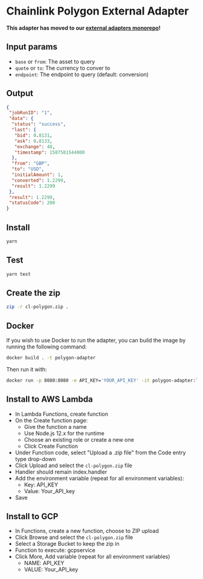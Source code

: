 # Chainlink Polygon External Adapter

**This adapter has moved to our [external adapters monorepo](https://github.com/smartcontractkit/external-adapters-js)!**

## Input params

- `base` or `from`: The asset to query
- `quote` or `to`: The currency to conver to
- `endpoint`: The endpoint to query (default: conversion)

## Output

```json
{
 "jobRunID": "1",
 "data": {
  "status": "success",
  "last": {
   "bid": 0.8131,
   "ask": 0.8133,
   "exchange": 48,
   "timestamp": 1587501544000
  },
  "from": "GBP",
  "to": "USD",
  "initialAmount": 1,
  "converted": 1.2299,
  "result": 1.2299
 },
 "result": 1.2299,
 "statusCode": 200
}
```

## Install

```bash
yarn
```

## Test

```bash
yarn test
```

## Create the zip

```bash
zip -r cl-polygon.zip .
```

## Docker

If you wish to use Docker to run the adapter, you can build the image by running the following command:

```bash
docker build . -t polygon-adapter
```

Then run it with:

```bash
docker run -p 8080:8080 -e API_KEY='YOUR_API_KEY' -it polygon-adapter:latest
```

## Install to AWS Lambda

- In Lambda Functions, create function
- On the Create function page:
  - Give the function a name
  - Use Node.js 12.x for the runtime
  - Choose an existing role or create a new one
  - Click Create Function
- Under Function code, select "Upload a .zip file" from the Code entry type drop-down
- Click Upload and select the `cl-polygon.zip` file
- Handler should remain index.handler
- Add the environment variable (repeat for all environment variables):
  - Key: API_KEY
  - Value: Your_API_key
- Save


## Install to GCP

- In Functions, create a new function, choose to ZIP upload
- Click Browse and select the `cl-polygon.zip` file
- Select a Storage Bucket to keep the zip in
- Function to execute: gcpservice
- Click More, Add variable (repeat for all environment variables)
  - NAME: API_KEY
  - VALUE: Your_API_key

